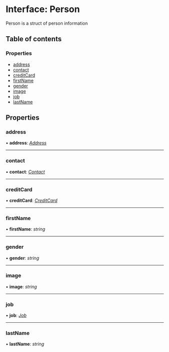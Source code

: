 # Interface: Person

Person is a struct of person information

## Table of contents

### Properties

- [address](person.md#address)
- [contact](person.md#contact)
- [creditCard](person.md#creditcard)
- [firstName](person.md#firstname)
- [gender](person.md#gender)
- [image](person.md#image)
- [job](person.md#job)
- [lastName](person.md#lastname)

## Properties

### address

• **address**: [*Address*](address.md)

___

### contact

• **contact**: [*Contact*](../classes/contact.md)

___

### creditCard

• **creditCard**: [*CreditCard*](creditcard.md)

___

### firstName

• **firstName**: *string*

___

### gender

• **gender**: *string*

___

### image

• **image**: *string*

___

### job

• **job**: [*Job*](job.md)

___

### lastName

• **lastName**: *string*
